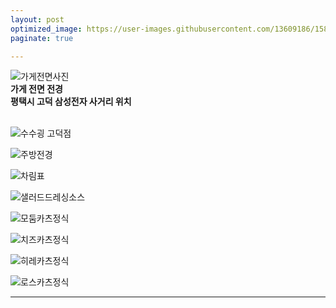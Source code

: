 ```yaml
---
layout: post
optimized_image: https://user-images.githubusercontent.com/13609186/158834851-5c5d7736-001b-448d-8bb6-eb99f2f16233.jpg
paginate: true

---
```




![가게전면사진](https://github.com/choijangwook/cjw/assets/13609186/a93f4325-53b1-47db-884d-ae5fa41673c2)
<br>
**가게 전면 전경**
<br>
**평택시 고덕 삼성전자 사거리 위치**
<br>
<br>


![수수굉 고덕점](https://github.com/choijangwook/cjw/assets/13609186/033cfa9e-2243-4033-966f-fb33ad3cde34)


![주방전경](https://github.com/choijangwook/cjw/assets/13609186/8b66e71c-5549-4cbc-b67b-999a5950fcaf)


![차림표](https://github.com/choijangwook/cjw/assets/13609186/2eb15ec2-8d6a-4c72-93de-d2fb95c99457)


![샐러드드레싱소스](https://github.com/choijangwook/cjw/assets/13609186/160ad8af-423b-4e09-b5fc-7aa86248b213)


![모둠카츠정식](https://github.com/choijangwook/cjw/assets/13609186/dd423766-be89-4843-8e31-73b4bbf29d09)


![치즈카츠정식](https://github.com/choijangwook/cjw/assets/13609186/f2fe9773-3f09-4447-b4fc-25d25089e55c)


![히레카츠정식](https://github.com/choijangwook/cjw/assets/13609186/a7f59c9a-a088-4ef0-be45-cd6575d0df10)


![로스카츠정식](https://github.com/choijangwook/cjw/assets/13609186/9cbaef3c-a881-4676-b998-5970b52cc7c7)












---
